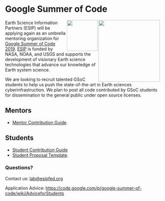 # Google Summer of Code

<img src="http://www.esipfed.org/sites/default/files/esip-logo.png" align="right" width="200" />
<img src="https://summerofcode.withgoogle.com/static/img/og-image.png" align="right" width="100" />

Earth Science Information Partners (ESIP) will be applying again as an umbrella mentoring organization
for [Google Summer of Code 2019][GSOC]. [ESIP][ESIP] is funded by NASA, NOAA, and USGS and supports the development of visionary Earth science technologies that advance our knowledge of Earth system science. 

We are looking to recruit talented GSoC students to help us push the state-of-the-art in Earth sciences cyberinfrastruction. We plan to post all code contributed by GSoC students for dissemination to the general public under open source licenses.

## Mentors
* [Mentor Contribution Guide][MCG].

## Students
* [Student Contribution Guide][SCG]
* [Student Proposal Template][SPT]. 

### Questions?

Contact us: lab@esipfed.org

Application Advice: https://code.google.com/p/google-summer-of-code/wiki/AdviceforStudents

[ESIP]: https://esipfed.org
[GSOC]: https://summerofcode.withgoogle.com/
[MCG]: MENTOR-contribution-guide.md
[SPT]: MSTUDENT-proposal.md
[SCG]: STUDENT-contribution-guide.md
